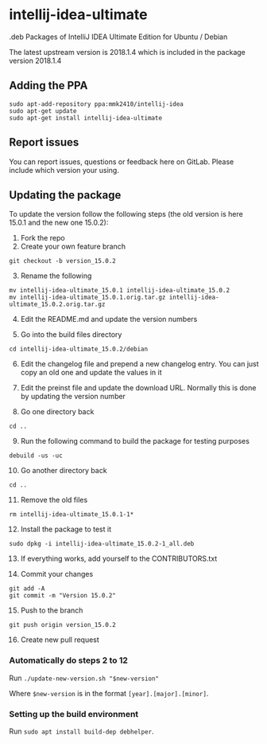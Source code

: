 # intellij-idea-ultimate
.deb Packages of IntelliJ IDEA Ultimate Edition for Ubuntu / Debian

The latest upstream version is 2018.1.4 which is included in the package version 2018.1.4

## Adding the PPA

```
sudo apt-add-repository ppa:mmk2410/intellij-idea
sudo apt-get update
sudo apt-get install intellij-idea-ultimate
```

## Report issues

You can report issues, questions or feedback here on GitLab. Please include which version your using.

## Updating the package

To update the version follow the following steps (the old version is here 15.0.1 and the new one 15.0.2):

 1. Fork the repo
 2. Create your own feature branch

 ```
 git checkout -b version_15.0.2
 ```

 3. Rename the following

 ```
 mv intellij-idea-ultimate_15.0.1 intellij-idea-ultimate_15.0.2
 mv intellij-idea-ultimate_15.0.1.orig.tar.gz intellij-idea-ultimate_15.0.2.orig.tar.gz
 ```

 4. Edit the README.md and update the version numbers

 5. Go into the build files directory

 ```
 cd intellij-idea-ultimate_15.0.2/debian
 ```

 6. Edit the changelog file and prepend a new changelog entry. You can just copy an old one and update the values in it

 7. Edit the preinst file and update the download URL. Normally this is done by updating the version number

 8. Go one directory back

 ```
 cd ..
 ```

 9. Run the following command to build the package for testing purposes

 ```
 debuild -us -uc
 ```

 10. Go another directory back

 ```
 cd ..
 ```

 11. Remove the old files

 ```
 rm intellij-idea-ultimate_15.0.1-1*
 ```

 12. Install the package to test it

 ```
 sudo dpkg -i intellij-idea-ultimate_15.0.2-1_all.deb
 ```

 13. If everything works, add yourself to the CONTRIBUTORS.txt

 14. Commit your changes

 ```
 git add -A
 git commit -m "Version 15.0.2"
 ```

 15. Push to the branch

 ```
 git push origin version_15.0.2
 ```

 16. Create new pull request

### Automatically do steps 2 to 12

Run `./update-new-version.sh "$new-version"`

Where `$new-version` is in the format `[year].[major].[minor]`.

### Setting up the build environment

Run `sudo apt install build-dep debhelper`.
